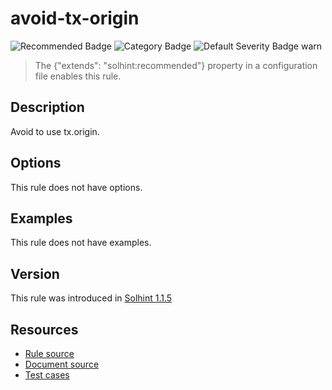 
# avoid-tx-origin
![Recommended Badge](https://img.shields.io/badge/-Recommended-brightgreen)
![Category Badge](https://img.shields.io/badge/-Security%20Rules-informational)
![Default Severity Badge warn](https://img.shields.io/badge/Default%20Severity-warn-yellow)
> The {"extends": "solhint:recommended"} property in a configuration file enables this rule.


## Description
Avoid to use tx.origin.

## Options
This rule does not have options.

## Examples
This rule does not have examples.

## Version
This rule was introduced in [Solhint 1.1.5](https://github.com/protofire/solhint/tree/v1.1.5)

## Resources
- [Rule source](https://github.com/protofire/solhint/tree/master/lib/rules/security/avoid-tx-origin.js)
- [Document source](https://github.com/protofire/solhint/tree/master/docs/rules/security/avoid-tx-origin.md)
- [Test cases](https://github.com/protofire/solhint/tree/master/test/rules/security/avoid-tx-origin.js)
